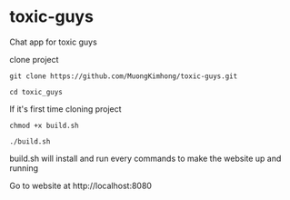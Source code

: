# toxic-guys
Chat app for toxic guys

clone project

```
git clone https://github.com/MuongKimhong/toxic-guys.git

cd toxic_guys
```

If it's first time cloning project
```
chmod +x build.sh

./build.sh
```
build.sh will install and run every commands to make the website up and running

Go to website at http://localhost:8080
